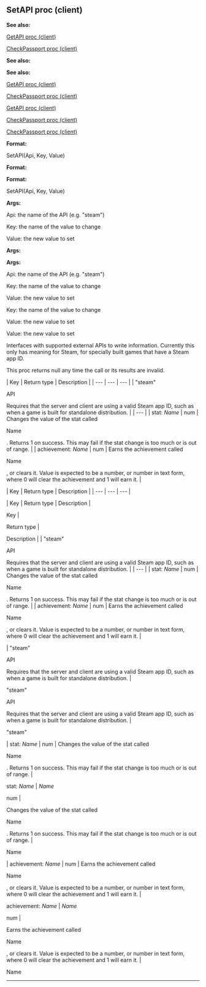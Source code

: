 

 SetAPI proc (client)
----------------------




**See also:** 


[GetAPI proc (client)](#/client/proc/GetAPI) 

[CheckPassport proc (client)](#/client/proc/CheckPassport) 




**See also:** 

**See also:**

[GetAPI proc (client)](#/client/proc/GetAPI) 

[CheckPassport proc (client)](#/client/proc/CheckPassport) 


[GetAPI proc (client)](#/client/proc/GetAPI)

[CheckPassport proc (client)](#/client/proc/CheckPassport) 

[CheckPassport proc (client)](#/client/proc/CheckPassport)


**Format:** 


 SetAPI(Api, Key, Value)
 


**Format:** 

**Format:**

 SetAPI(Api, Key, Value)



**Args:** 


 Api: the name of the API (e.g. "steam")
 
 Key: the name of the value to change
 
 Value: the new value to set
 




**Args:** 

**Args:**

 Api: the name of the API (e.g. "steam")
 
 Key: the name of the value to change
 
 Value: the new value to set
 



 Key: the name of the value to change
 
 Value: the new value to set
 


 Value: the new value to set


 Interfaces with supported external APIs to write information. Currently this
only has meaning for Steam, for specially built games that have a Steam app ID.




 This proc returns null any time the call or its results are invalid.





| 
 Key
  | 
 Return type
  | 
 Description
  |
| --- | --- | --- |
| 
 "steam"
 
 API
 
 Requires that the server and client are using a valid Steam app ID, such as when a game is built for standalone distribution.
  |
| --- |
| 
 stat:
 *Name*  | 
 num
  | 
 Changes the value of the stat called
 
 Name
 
 . Returns 1 on success. This may fail if the stat change is too much or is out of range.
  |
| 
 achievement:
 *Name*  | 
 num
  | 
 Earns the achievement called
 
 Name
 
 , or clears it. Value is expected to be a number, or number in text form, where 0 will clear the achievement and 1 will earn it.
  |


| 
 Key
  | 
 Return type
  | 
 Description
  |
| --- | --- | --- |

| 
 Key
  | 
 Return type
  | 
 Description
  |

 
 Key
 |
 
 Return type
 |
 
 Description
 |
| 
 "steam"
 
 API
 
 Requires that the server and client are using a valid Steam app ID, such as when a game is built for standalone distribution.
  |
| --- |
| 
 stat:
 *Name*  | 
 num
  | 
 Changes the value of the stat called
 
 Name
 
 . Returns 1 on success. This may fail if the stat change is too much or is out of range.
  |
| 
 achievement:
 *Name*  | 
 num
  | 
 Earns the achievement called
 
 Name
 
 , or clears it. Value is expected to be a number, or number in text form, where 0 will clear the achievement and 1 will earn it.
  |

| 
 "steam"
 
 API
 
 Requires that the server and client are using a valid Steam app ID, such as when a game is built for standalone distribution.
  |

 
 "steam"
 
 API
 
 Requires that the server and client are using a valid Steam app ID, such as when a game is built for standalone distribution.
 |

 "steam"

  

| 
 stat:
 *Name*  | 
 num
  | 
 Changes the value of the stat called
 
 Name
 
 . Returns 1 on success. This may fail if the stat change is too much or is out of range.
  |

 
 stat:
 *Name*  |
*Name*
 
 num
 |
 
 Changes the value of the stat called
 
 Name
 
 . Returns 1 on success. This may fail if the stat change is too much or is out of range.
 |

 Name

| 
 achievement:
 *Name*  | 
 num
  | 
 Earns the achievement called
 
 Name
 
 , or clears it. Value is expected to be a number, or number in text form, where 0 will clear the achievement and 1 will earn it.
  |

 
 achievement:
 *Name*  |
*Name*
 
 num
 |
 
 Earns the achievement called
 
 Name
 
 , or clears it. Value is expected to be a number, or number in text form, where 0 will clear the achievement and 1 will earn it.
 |

 Name



---


